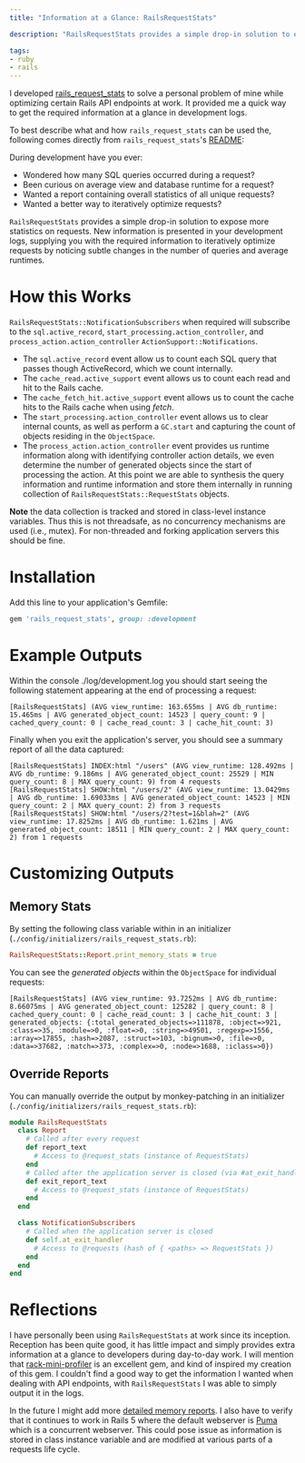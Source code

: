 ```yaml
---
title: "Information at a Glance: RailsRequestStats"

description: "RailsRequestStats provides a simple drop-in solution to expose more statistics on requests. New information is presented in your development logs, supplying you with the required information to iteratively optimize requests by noticing subtle changes in the number of queries and average runtimes."

tags:
- ruby
- rails
---
```


I developed [rails\_request\_stats](https://github.com/kevinjalbert/rails_request_stats) to solve a personal problem of mine while optimizing certain Rails API endpoints at work. It provided me a quick way to get the required information at a glance in development logs.

To best describe what and how `rails_request_stats` can be used the, following comes directly from `rails_request_stats`'s [README](https://github.com/kevinjalbert/rails_request_stats#railsrequeststats):

During development have you ever:

* Wondered how many SQL queries occurred during a request?
* Been curious on average view and database runtime for a request?
* Wanted a report containing overall statistics of all unique requests?
* Wanted a better way to iteratively optimize requests?

`RailsRequestStats` provides a simple drop-in solution to expose more statistics on requests. New information is presented in your development logs, supplying you with the required information to iteratively optimize requests by noticing subtle changes in the number of queries and average runtimes.

# How this Works

`RailsRequestStats::NotificationSubscribers` when required will subscribe to the `sql.active_record`, `start_processing.action_controller`, and `process_action.action_controller` `ActionSupport::Notifications`.

 * The `sql.active_record` event allow us to count each SQL query that passes though ActiveRecord, which we count internally.
 * The `cache_read.active_support` event allows us to count each read and hit to the Rails cache.
 * The `cache_fetch_hit.active_support` event allows us to count the cache hits to the Rails cache when using *fetch*.
 * The `start_processing.action_controller` event allows us to clear internal counts, as well as perform a `GC.start` and capturing the count of objects residing in the `ObjectSpace`.
 * The `process_action.action_controller` event provides us runtime information along with identifying controller action details, we even determine the number of generated objects since the start of processing the action. At this point we are able to synthesis the query information and runtime information and store them internally in running collection of `RailsRequestStats::RequestStats` objects.

**Note** the data collection is tracked and stored in class-level instance variables. Thus this is not threadsafe, as no concurrency mechanisms are used (i.e., mutex). For non-threaded and forking application servers this should be fine.

# Installation

Add this line to your application's Gemfile:

```ruby
gem 'rails_request_stats', group: :development
```

# Example Outputs

Within the console ./log/development.log you should start seeing the following statement appearing at the end of processing a request:

```
[RailsRequestStats] (AVG view_runtime: 163.655ms | AVG db_runtime: 15.465ms | AVG generated_object_count: 14523 | query_count: 9 | cached_query_count: 0 | cache_read_count: 3 | cache_hit_count: 3)
```

Finally when you exit the application's server, you should see a summary report of all the data captured:

```
[RailsRequestStats] INDEX:html "/users" (AVG view_runtime: 128.492ms | AVG db_runtime: 9.186ms | AVG generated_object_count: 25529 | MIN query_count: 8 | MAX query_count: 9) from 4 requests
[RailsRequestStats] SHOW:html "/users/2" (AVG view_runtime: 13.0429ms | AVG db_runtime: 1.69033ms | AVG generated_object_count: 14523 | MIN query_count: 2 | MAX query_count: 2) from 3 requests
[RailsRequestStats] SHOW:html "/users/2?test=1&blah=2" (AVG view_runtime: 17.8252ms | AVG db_runtime: 1.621ms | AVG generated_object_count: 18511 | MIN query_count: 2 | MAX query_count: 2) from 1 requests
```

# Customizing Outputs

## Memory Stats
By setting the following class variable within in an initializer (`./config/initializers/rails_request_stats.rb`):

```ruby
RailsRequestStats::Report.print_memory_stats = true
```

You can see the *generated objects* within the `ObjectSpace` for individual requests:

```
[RailsRequestStats] (AVG view_runtime: 93.7252ms | AVG db_runtime: 8.66075ms | AVG generated_object_count: 125282 | query_count: 8 | cached_query_count: 0 | cache_read_count: 3 | cache_hit_count: 3 | generated_objects: {:total_generated_objects=>111878, :object=>921, :class=>35, :module=>0, :float=>0, :string=>49501, :regexp=>1556, :array=>17855, :hash=>2087, :struct=>103, :bignum=>0, :file=>0, :data=>37682, :match=>373, :complex=>0, :node=>1688, :iclass=>0})
```

## Override Reports

You can manually override the output by monkey-patching in an initializer (`./config/initializers/rails_request_stats.rb`):

```ruby
module RailsRequestStats
  class Report
    # Called after every request
    def report_text
      # Access to @request_stats (instance of RequestStats)
    end
    # Called after the application server is closed (via #at_exit_handler)
    def exit_report_text
      # Access to @request_stats (instance of RequestStats)
    end
  end

  class NotificationSubscribers
    # Called when the application server is closed
    def self.at_exit_handler
      # Access to @requests (hash of { <paths> => RequestStats })
    end
  end
end
```

# Reflections
I have personally been using `RailsRequestStats` at work since its inception. Reception has been quite good, it has little impact and simply provides extra information at a glance to developers during day-to-day work. I will mention that [rack-mini-profiler](https://github.com/MiniProfiler/rack-mini-profiler) is an excellent gem, and kind of inspired my creation of this gem. I couldn't find a good way to get the information I wanted when dealing with API endpoints, with `RailsRequestStats` I was able to simply output it in the logs.

In the future I might add more [detailed memory reports](https://github.com/kevinjalbert/rails_request_stats/issues/4). I also have to verify that it continues to work in Rails 5 where the default webserver is [Puma](http://puma.io/) which is a concurrent webserver. This could pose issue as information is stored in class instance variable and are modified at various parts of a requests life cycle.
